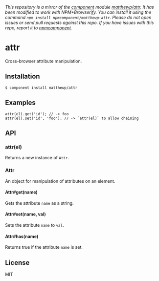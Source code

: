 *This repository is a mirror of the [component](http://component.io) module [matthewp/attr](http://github.com/matthewp/attr). It has been modified to work with NPM+Browserify. You can install it using the command `npm install npmcomponent/matthewp-attr`. Please do not open issues or send pull requests against this repo. If you have issues with this repo, report it to [npmcomponent](https://github.com/airportyh/npmcomponent).*
# attr

  Cross-browser attribute manipulation.

## Installation

    $ component install matthewp/attr

## Examples

    attr(el).get('id'); // -> foo
	attr(el).set('id', 'foo'); // -> `attr(el)` to allow chaining

## API

### attr(el)

Returns a new instance of ``Attr``.

### Attr

An object for manipulation of attributes on an element.

#### Attr#get(name)

Gets the attribute ``name`` as a string.

#### Attr#set(name, val)

Sets the attribute ``name`` to ``val``.

#### Attr#has(name)

Returns true if the attribute ``name`` is set.

## License

  MIT
